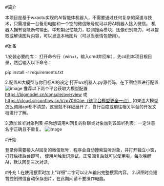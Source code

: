 #简介

本项目是基于wxaotu实现的AI智能体机器人，不需要通过任何复杂的渠道与技术，只需准备一台备用电脑和一个空的微信账号就可以将AI机器人接入微信。
机器人拥有智能断句输出，中短期记忆能力，联网搜索模块，图像识别能力，可以提取或解读图片内容，可以发送本地图片（可以当表情包使用）。

#准备

1.安装必要的库：
打开命令行（win+r，输入cmd并回车），先cd到本项目根目录，然后输入以下命令：

pip install -r requirements.txt

2.配置AI大模型与你目标AI的设定
打开wx机器人.py源代码，在下图位置进行配置
![image](https://github.com/user-attachments/assets/917e573a-496b-43b8-8ca5-8837d1eab233)
推荐以下两个平台获取大模型配置
https://bigmodel.cn/console/overview
或
https://cloud.siliconflow.cn/i/zp70SCoe（该平台模型更全一点）
如果连大模型怎么调用api都不清楚，这里就不详细展开了，自行百度或前往相关平台的开发文档进行了解。

3.添加监听对象列表
把你想调用AI回复的群聊或对象加到该监听列表，一定注意名字正确且不重复。
![image](https://github.com/user-attachments/assets/8bb81844-7af7-4444-a650-4fb64f310018)

#开始

登录你需要接入AI回复的微信账号，程序会自动搜索监听对象，并打开独立小窗，打开后挂后台即可，
使用AI触发词测试，正常回复后就可以使用啦，每次唤醒AI，默认回复三次对话。

#补充
1.在使用搜索时加上“详细”二字可以让AI输出完整搜索内容。
2.识图时会短暂控制微信自动保存图片，在此期间请不要操作电脑。


